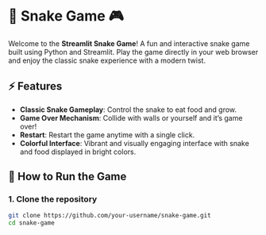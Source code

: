 # 🐍  Snake Game 🎮

Welcome to the **Streamlit Snake Game**! A fun and interactive snake game built using Python and Streamlit. Play the game directly in your web browser and enjoy the classic snake experience with a modern twist.

## ⚡ Features

- **Classic Snake Gameplay**: Control the snake to eat food and grow.
- **Game Over Mechanism**: Collide with walls or yourself and it’s game over!
- **Restart**: Restart the game anytime with a single click.
- **Colorful Interface**: Vibrant and visually engaging interface with snake and food displayed in bright colors.

## 🚀 How to Run the Game

### 1. Clone the repository

```bash
git clone https://github.com/your-username/snake-game.git
cd snake-game

